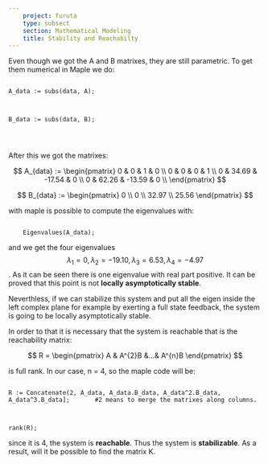 ```yaml
---
    project: furuta
    type: subsect
    section: Mathematical Modeling
    title: Stability and Reachabilty
---
```


Even though we got the A and B matrixes, they are still parametric. To get them numerical in Maple we do:

<code>
A_data := subs(data, A);
<br><br>
B_data := subs(data, B);
<br><br>
</code>

After this we got the matrixes:

$$
    A_{data} := \begin{pmatrix}
    0 & 0 & 1 & 0 \\
    0 & 0 & 0 & 1 \\
    0 & 34.69 & -17.54 & 0 \\
    0 & 62.26 & -13.59 & 0 \\
    \end{pmatrix}
$$

$$ 
    B_{data} := \begin{pmatrix}
    0 \\
    0 \\
    32.97 \\
    25.56
    \end{pmatrix}
$$

with maple is possible to compute the eigenvalues with:

<code>
    Eigenvalues(A_data);
</code>

and we get the four eigenvalues $$ \lambda_{1} = 0, \lambda_{2} = -19.10 , \lambda_{3} = 6.53, \lambda_{4} = -4.97$$. As it can be seen there is one eigenvalue with real part positive. It can be proved that this point is not **locally asymptotically stable**.

Neverthless, if we can stabilize this system and put all the eigen inside the left complex plane for example by exerting a full state feedback, the system is going to be locally asymptotically stable.

In order to that it is necessary that the system is reachable that is the reachability matrix:

$$
R = \begin{pmatrix} A & A^{2}B &...& A^{n}B \end{pmatrix}
$$

is full rank. In our case, n = 4, so the maple code will be:

<code>
R := Concatenate(2, A_data, A_data.B_data, A_data^2.B_data, A_data^3.B_data];       #2 means to merge the matrixes along columns.
<br><br>
rank(R);
</code>

since it is 4, the system is **reachable**. Thus the system is **stabilizable**. As a result, will it be possible to find the matrix K.
